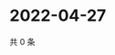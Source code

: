 # 2022-04-27

共 0 条

<!-- BEGIN WEIBO -->
<!-- 最后更新时间 Wed Apr 27 2022 14:19:58 GMT+0800 (China Standard Time) -->

<!-- END WEIBO -->
